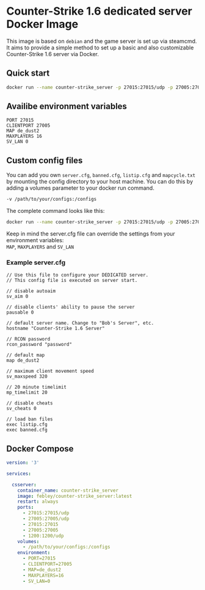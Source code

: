 # Counter-Strike 1.6 dedicated server Docker Image

This image is based on `debian` and the game server is set up via steamcmd.
It aims to provide a simple method to set up a basic and also customizable Counter-Strike 1.6 server via Docker.

## Quick start

``` bash
docker run --name counter-strike_server -p 27015:27015/udp -p 27005:27005/udp -p 27015:27015 -p 27005:27005 -p 1200:1200/udp counter-strike_server
```

## Availibe environment variables

```
PORT 27015
CLIENTPORT 27005
MAP de_dust2
MAXPLAYERS 16
SV_LAN 0
```

## Custom config files

You can add you own `server.cfg`, `banned.cfg`, `listip.cfg` and `mapcycle.txt` by mounting the config directory to your host machine. You can do this by adding a volumes parameter to your docker run command.

``` bash
-v /path/to/your/configs:/configs
```

The complete command looks like this:

``` bash
docker run --name counter-strike_server -p 27015:27015/udp -p 27005:27005/udp -p 27015:27015 -p 27005:27005 -p 1200:1200/udp -v /path/to/your/configs:/configs counter-strike_server
```

Keep in mind the server.cfg file can override the settings from your environment variables:  
`MAP`, `MAXPLAYERS` and `SV_LAN`

### Example server.cfg

```
// Use this file to configure your DEDICATED server.
// This config file is executed on server start.

// disable autoaim
sv_aim 0

// disable clients' ability to pause the server
pausable 0

// default server name. Change to "Bob's Server", etc.
hostname "Counter-Strike 1.6 Server"

// RCON password
rcon_password "password"

// default map
map de_dust2

// maximum client movement speed
sv_maxspeed 320

// 20 minute timelimit
mp_timelimit 20

// disable cheats
sv_cheats 0

// load ban files
exec listip.cfg
exec banned.cfg
```

## Docker Compose

``` yml
version: '3'

services:

  csserver:
    container_name: counter-strike_server
    image: febley/counter-strike_server:latest
    restart: always
    ports:
      - 27015:27015/udp
      - 27005:27005/udp
      - 27015:27015
      - 27005:27005
      - 1200:1200/udp 
    volumes:
      - /path/to/your/configs:/configs
    environment:
      - PORT=27015
      - CLIENTPORT=27005
      - MAP=de_dust2
      - MAXPLAYERS=16
      - SV_LAN=0
```
